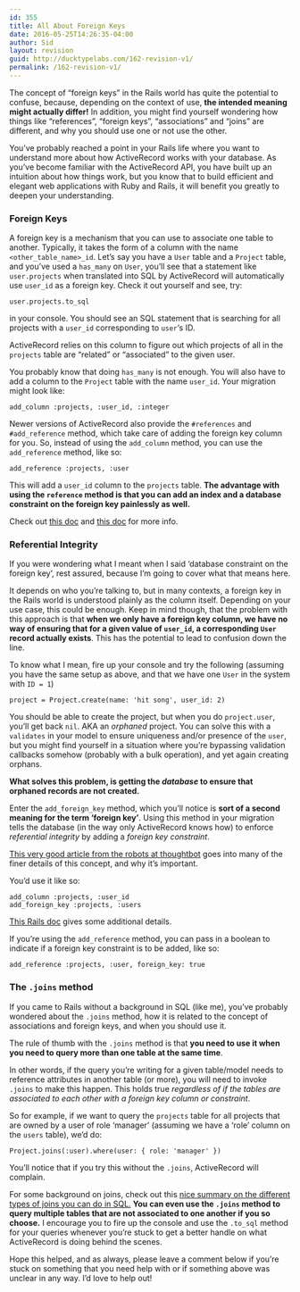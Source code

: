 ```yaml
---
id: 355
title: All About Foreign Keys
date: 2016-05-25T14:26:35-04:00
author: Sid
layout: revision
guid: http://ducktypelabs.com/162-revision-v1/
permalink: /162-revision-v1/
---
```

The concept of &#8220;foreign keys&#8221; in the Rails world has quite the potential to confuse, because, depending on the context of use, **the intended meaning might actually differ!** In addition, you might find yourself wondering how things like &#8220;references&#8221;, &#8220;foreign keys&#8221;, &#8220;associations&#8221; and &#8220;joins&#8221; are different, and why you should use one or not use the other.

You&#8217;ve probably reached a point in your Rails life where you want to understand more about how ActiveRecord works with your database. As you&#8217;ve become familiar with the ActiveRecord API, you have built up an intuition about how things work, but you know that to build efficient and elegant web applications with Ruby and Rails, it will benefit you greatly to deepen your understanding.

### Foreign Keys

A foreign key is a mechanism that you can use to associate one table to another. Typically, it takes the form of a column with the name `<other_table_name>_id`. Let&#8217;s say you have a `User` table and a `Project` table, and you&#8217;ve used a `has_many` on `User`, you&#8217;ll see that a statement like `user.projects` when translated into SQL by ActiveRecord will automatically use `user_id` as a foreign key. Check it out yourself and see, try:

    user.projects.to_sql
    

in your console. You should see an SQL statement that is searching for all projects with a `user_id` corresponding to `user`&#8216;s ID.

ActiveRecord relies on this column to figure out which projects of all in the `projects` table are &#8220;related&#8221; or &#8220;associated&#8221; to the given user.

You probably know that doing `has_many` is not enough. You will also have to add a column to the `Project` table with the name `user_id`. Your migration might look like:

    add_column :projects, :user_id, :integer
    

Newer versions of ActiveRecord also provide the `#references` and `#add_reference` method, which take care of adding the foreign key column for you. So, instead of using the `add_column` method, you can use the `add_reference` method, like so:

    add_reference :projects, :user
    

This will add a `user_id` column to the `projects` table. **The advantage with using the `reference` method is that you can add an index and a database constraint on the foreign key painlessly as well.**

Check out [this doc](http://guides.rubyonrails.org/association_basics.html) and [this doc](http://edgeguides.rubyonrails.org/active_record_migrations.html) for more info.

### Referential Integrity

If you were wondering what I meant when I said &#8216;database constraint on the foreign key&#8217;, rest assured, because I&#8217;m going to cover what that means here.

It depends on who you&#8217;re talking to, but in many contexts, a foreign key in the Rails world is understood plainly as the column itself. Depending on your use case, this could be enough. Keep in mind though, that the problem with this approach is that **when we only have a foreign key column, we have no way of ensuring that for a given value of `user_id`, a corresponding `User` record actually exists**. This has the potential to lead to confusion down the line.

To know what I mean, fire up your console and try the following (assuming you have the same setup as above, and that we have one `User` in the system with `ID = 1`)

    project = Project.create(name: 'hit song', user_id: 2)
    

You should be able to create the project, but when you do `project.user`, you&#8217;ll get back `nil`. AKA an _orphaned_ project. You can solve this with a `validates` in your model to ensure uniqueness and/or presence of the `user`, but you might find yourself in a situation where you&#8217;re bypassing validation callbacks somehow (probably with a bulk operation), and yet again creating orphans.

**What solves this problem, is getting the _database_ to ensure that orphaned records are not created.**

Enter the `add_foreign_key` method, which you&#8217;ll notice is **sort of a second meaning for the term &#8216;foreign key&#8217;**. Using this method in your migration tells the database (in the way only ActiveRecord knows how) to enforce _referential integrity_ by adding a _foreign key constraint_.

[This very good article from the robots at thoughtbot](https://robots.thoughtbot.com/referential-integrity-with-foreign-keys) goes into many of the finer details of this concept, and why it&#8217;s important.

You&#8217;d use it like so:

    add_column :projects, :user_id
    add_foreign_key :projects, :users
    

[This Rails doc](http://edgeguides.rubyonrails.org/active_record_migrations.html#foreign-keys) gives some additional details.

If you&#8217;re using the `add_reference` method, you can pass in a boolean to indicate if a foreign key constraint is to be added, like so:

    add_reference :projects, :user, foreign_key: true
    

### The `.joins` method

If you came to Rails without a background in SQL (like me), you&#8217;ve probably wondered about the `.joins` method, how it is related to the concept of associations and foreign keys, and when you should use it.

The rule of thumb with the `.joins` method is that **you need to use it when you need to query more than one table at the same time**.

In other words, if the query you&#8217;re writing for a given table/model needs to reference attributes in another table (or more), you will need to invoke `.joins` to make this happen. This holds true _regardless of if the tables are associated to each other with a foreign key column or constraint_.

So for example, if we want to query the `projects` table for all projects that are owned by a user of role &#8216;manager&#8217; (assuming we have a &#8216;role&#8217; column on the `users` table), we&#8217;d do:

    Project.joins(:user).where(user: { role: 'manager' })
    

You&#8217;ll notice that if you try this without the `.joins`, ActiveRecord will complain.

For some background on joins, check out this [nice summary on the different types of joins you can do in SQL.](http://www.sql-join.com/) **You can even use the `.joins` method to query multiple tables that are not associated to one another if you so choose.** I encourage you to fire up the console and use the `.to_sql` method for your queries whenever you&#8217;re stuck to get a better handle on what ActiveRecord is doing behind the scenes.

Hope this helped, and as always, please leave a comment below if you&#8217;re stuck on something that you need help with or if something above was unclear in any way. I&#8217;d love to help out!